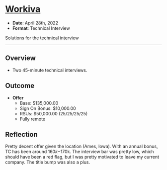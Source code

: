 # [Workiva](https://www.workiva.com)

* **Date**: April 28th, 2022
* **Format**: Technical Interview

Solutions for the technical interview

---

## Overview

* Two 45-minute technical interviews.

## Outcome

* **Offer**
  * Base: $135,000.00
  * Sign On Bonus: $10,000.00
  * RSUs: $50,000.00 (25/25/25/25)
  * Fully remote

## Reflection

Pretty decent offer given the location (Ames, Iowa). With an annual bonus, TC has been around $160k-$170k. The interview bar was pretty low, which should have been a red flag, but I was pretty motivated to leave my current company. The title bump was also a plus.

